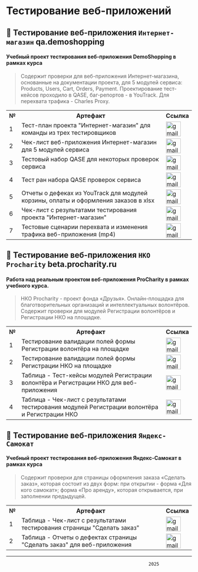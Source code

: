 # Тестирование веб-приложений

## 👾 Тестирование веб-приложения `Интернет-магазин` qa.demoshopping

#### Учебный проект тестирования веб-приложения **DemoShopping** в рамках курса
> Содержит проверки для веб-приложения Интернет-магазина, основанные на документации проекта, для 5 модулей сервиса: Products, Users, Cart, Orders, Payment. Проектирование тест-кейсов проходило в QASE, баг-репортов - в YouTrack. Для перехвата трафика - Charles Proxy.

<table>
      <tr>
        <th>№</th>
        <th>Артефакт</th>
        <th>Ссылка</th>
      </tr>
      <tr>
        <td>1</td>
        <td>Тест-план проекта "Интернет-магазин" для команды из трех тестировщиков</td>
        <td><a href= "https://docs.google.com/spreadsheets/d/1fLCxsxMRQiKSxqOTtN-SRcdkqOxwtqm4zCaa4aNQCac/edit?usp=sharing"><img title="publiclink" src="https://img.icons8.com/?size=100&id=80410&format=png&color=000000" width="40" height="40" alt="gmail"/></a></td>
      </tr>
      <tr>
        <td>2</td>
        <td>Чек-лист веб-приложения Интернет-магазин для 5 модулей сервиса</td>
        <td><a href= "https://docs.google.com/spreadsheets/d/1kCe8R6Stnu9Z0nSQJ57_isjIQsAPydTyQSAtu2KIxo8/edit?usp=sharing"><img title="publiclink" src="https://img.icons8.com/?size=100&id=80410&format=png&color=000000" width="40" height="40" alt="gmail"/></a></td>
      </tr>
      <tr>
        <td>3</td>
        <td>Тестовый набор QASE для некоторых проверок сервиса</td>
        <td><a href= "https://github.com/Morrhat/web/blob/main/G9-2025-01-05.pdf"><img title="publiclink" src="https://img.icons8.com/?size=100&id=80410&format=png&color=000000" width="40" height="40" alt="gmail"/></a></td>
      </tr>
      <tr>
        <td>4</td>
        <td>Тест ран набора QASE проверок сервиса</td>
        <td><a href= "https://github.com/Morrhat/web/blob/main/G9-Express%2Brun%2B2025_01_08.pdf"><img title="publiclink" src="https://img.icons8.com/?size=100&id=80410&format=png&color=000000" width="40" height="40" alt="gmail"/></a></td>
      </tr>
      <tr>
        <td>5</td>
        <td>Отчеты о дефеках из YouTrack для модулей корзины, оплаты и оформления заказов в xlsx</td>
        <td><a href= "https://github.com/Morrhat/web/blob/main/%D0%97%D0%B0%D0%B4%D0%B0%D1%87%D0%B8_YouTrack_Rusau.xlsx"><img title="publiclink" src="https://img.icons8.com/?size=100&id=80410&format=png&color=000000" width="40" height="40" alt="gmail"/></a></td>
      </tr>
      <tr>
        <td>6</td>
        <td>Чек-лист с результатами тестирования проекта "Интернет-магазин"</td>
        <td><a href= "https://docs.google.com/spreadsheets/d/18l5tzcTXx5vCnwStmxb1-Kq5Eze2o4cE-MwqgZxwc3k/edit?usp=sharing"><img title="publiclink" src="https://img.icons8.com/?size=100&id=80410&format=png&color=000000" width="40" height="40" alt="gmail"/></a></td>
      </tr>
      <tr>
        <td>7</td>
        <td>Тестовые сценарии перехвата и изменения трафика веб-приложения (mp4)</td>
        <td><a href= "https://github.com/Morrhat/web/blob/main/Task_sniffer_PC.mp4"><img title="publiclink" src="https://img.icons8.com/?size=100&id=80410&format=png&color=000000" width="40" height="40" alt="gmail"/></a></td>
      </tr>
</table>


## 👾 Тестирование веб-приложения `НКО Procharity` beta.procharity.ru

#### Работа над реальным проектом веб-приложения **ProCharity** в рамках учебного курса.
> НКО Procharity - проект фонда «Друзья». Онлайн-площадка для благотворительных организаций и интеллектуальных волонтёров. Содержит проверки для модулей Регистрации волонтёров и Регистрации НКО на площадке.

<table>
      <tr>
        <th>№</th>
        <th>Артефакт</th>
        <th>Ссылка</th>
      </tr>
      <tr>
        <td>1</td>
        <td>Тестирование валидации полей формы Регистрации волонтёра на площадке</td>
        <td><a href= "https://docs.google.com/spreadsheets/d/15JjMqXd5ZMLXOktcDsDyiAp6cWUD2zMQqgDi3MGIHrs/edit?usp=sharing"><img title="publiclink" src="https://img.icons8.com/?size=100&id=80410&format=png&color=000000" width="40" height="40" alt="gmail"/></a></td>
      </tr>
      <tr>
        <td>2</td>
        <td>Тестирование валидации полей формы Регистрации НКО на площадке</td>
        <td><a href= "https://docs.google.com/spreadsheets/d/1v8rmzvAlFTD0xHYVpVL4RVhQgL_llZcSlHF_yfKCDSU/edit?usp=sharing"><img title="publiclink" src="https://img.icons8.com/?size=100&id=80410&format=png&color=000000" width="40" height="40" alt="gmail"/></a></td>
      </tr>
      <tr>
        <td>3</td>
        <td>Таблица - Тест-кейсы модулей Регистрации волонтёра и Регистрации НКО для веб-приложения</td>
        <td><a href= "https://docs.google.com/spreadsheets/d/1a6wre7UyspTDRc1vnrcoITgjUqhqSA9xehMmOJBGX2o/edit?usp=sharing"><img title="publiclink" src="https://img.icons8.com/?size=100&id=80410&format=png&color=000000" width="40" height="40" alt="gmail"/></a></td>
      </tr>
      <tr>
        <td>4</td>
        <td>Таблица - Чек-лист с результатами тестирования модулей Регистрации волонтёра и Регистрации НКО</td>
        <td><a href= "https://docs.google.com/spreadsheets/d/1a6wre7UyspTDRc1vnrcoITgjUqhqSA9xehMmOJBGX2o/edit?usp=sharing"><img title="publiclink" src="https://img.icons8.com/?size=100&id=80410&format=png&color=000000" width="40" height="40" alt="gmail"/></a></td>
      </tr>
</table>





## 👾 Тестирование веб-приложения `Яндекс-Самокат`
#### Учебный проект тестирования веб-приложения **Яндекс-Самокат** в рамках курса
> Содержит проверки для страницы оформления заказа «Сделать заказ», которая состоит из двух форм: при открытии - форма «Для кого самокат»; форма «Про аренду», которая открывается, при заполнении предыдущей.


<table>
      <tr>
        <th>№</th>
        <th>Артефакт</th>
        <th>Ссылка</th>
      </tr>
      <tr>
        <td>1</td>
        <td>Таблица - Чек-лист с результатами тестирования страницы "Сделать заказ"</td>
        <td><a href= "https://docs.google.com/spreadsheets/d/1wMVYlpDSwAya3b6O61z3pG241K8cF3K0VQfLX8paH-g/edit?usp=sharing"><img title="publiclink" src="https://img.icons8.com/?size=100&id=80410&format=png&color=000000" width="40" height="40" alt="gmail"/></a></td>
      </tr>
      <tr>
        <td>2</td>
        <td>Таблица - Отчеты о дефектах страницы "Сделать заказ" для веб-приложения</td>
        <td><a href= "https://docs.google.com/spreadsheets/d/1fhPKMJjQgY6mX4ZAQjLw6SRaREw1qmcZLA34JQgeUvU/edit?usp=sharing"><img title="publiclink" src="https://img.icons8.com/?size=100&id=80410&format=png&color=000000" width="40" height="40" alt="gmail"/></a></td>
      </tr>
</table>

---
                                                          2025




